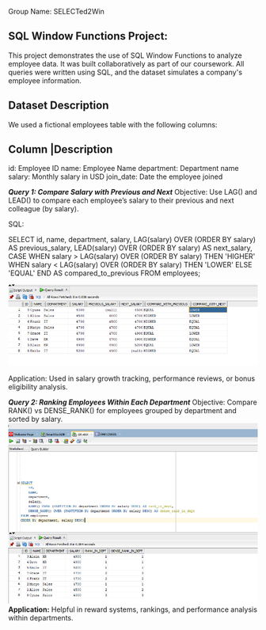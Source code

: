 Group Name: SELECTed2Win

SQL Window Functions Project:
-----------------------------

This project demonstrates the use of SQL Window Functions to analyze employee data. It was built collaboratively as part of our coursework. All queries were written using SQL, and the dataset simulates a company's employee information.

Dataset Description
-------------------
We used a fictional employees table with the following columns:


Column	  |Description
---------------------------------------------------
id: Employee ID
name: Employee Name
department: Department name
salary: Monthly salary in USD
join_date: Date the employee joined

**_Query 1: Compare Salary with Previous and Next_**
Objective:
Use LAG() and LEAD() to compare each employee’s salary to their previous and next colleague (by salary).

SQL:

SELECT 
    id,
    name,
    department,
    salary,
    LAG(salary) OVER (ORDER BY salary) AS previous_salary,
    LEAD(salary) OVER (ORDER BY salary) AS next_salary,
    CASE 
        WHEN salary > LAG(salary) OVER (ORDER BY salary) THEN 'HIGHER'
        WHEN salary < LAG(salary) OVER (ORDER BY salary) THEN 'LOWER'
        ELSE 'EQUAL'
    END AS compared_to_previous
FROM employees;

![image alt](https://github.com/Daveeeid/SELECTed2Win/blob/master/lag%20and%20lead.png?raw=true)

Application:
Used in salary growth tracking, performance reviews, or bonus eligibility analysis.

**_Query 2: Ranking Employees Within Each Department_**
Objective:
Compare RANK() vs DENSE_RANK() for employees grouped by department and sorted by salary.
![image alt](https://github.com/Daveeeid/SELECTed2Win/blob/master/rank.png?raw=true)
**Application:**
Helpful in reward systems, rankings, and performance analysis within departments.



